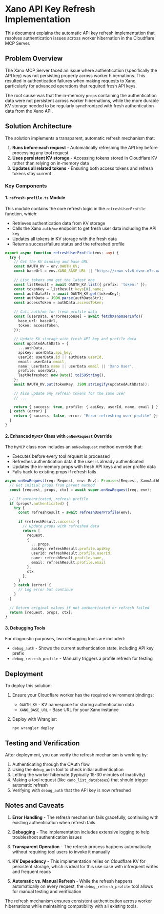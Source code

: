 # Xano API Key Refresh Implementation

This document explains the automatic API key refresh implementation that resolves authentication issues across worker hibernation in the Cloudflare MCP Server.

## Problem Overview

The Xano MCP Server faced an issue where authentication (specifically the API key) was not persisting properly across worker hibernations. This resulted in authentication failures when making requests to Xano, particularly for advanced operations that required fresh API keys.

The root cause was that the in-memory `props` containing the authentication data were not persistent across worker hibernations, while the more durable KV storage needed to be regularly synchronized with fresh authentication data from the Xano API.

## Solution Architecture

The solution implements a transparent, automatic refresh mechanism that:

1. **Runs before each request** - Automatically refreshing the API key before processing any tool request
2. **Uses persistent KV storage** - Accessing tokens stored in Cloudflare KV rather than relying on in-memory data
3. **Updates all related tokens** - Ensuring both access tokens and refresh tokens stay current

### Key Components

#### 1. `refresh-profile.ts` Module

This module contains the core refresh logic in the `refreshUserProfile` function, which:

- Retrieves authentication data from KV storage
- Calls the Xano `auth/me` endpoint to get fresh user data including the API key
- Updates all tokens in KV storage with the fresh data
- Returns success/failure status and the refreshed profile

```typescript
export async function refreshUserProfile(env: any) {
  try {
    // Get the KV binding and base URL
    const OAUTH_KV = env.OAUTH_KV;
    const baseUrl = env.XANO_BASE_URL || "https://xnwv-v1z6-dvnr.n7c.xano.io";
    
    // List tokens and get the latest one
    const listResult = await OAUTH_KV.list({ prefix: 'token:' });
    const tokenKey = listResult.keys[0].name;
    const authDataStr = await OAUTH_KV.get(tokenKey);
    const authData = JSON.parse(authDataStr);
    const accessToken = authData.accessToken;
    
    // Call auth/me for fresh profile data
    const [userData, errorResponse] = await fetchXanoUserInfo({
      base_url: baseUrl,
      token: accessToken,
    });
    
    // Update KV storage with fresh API key and profile data
    const updatedAuthData = {
      ...authData,
      apiKey: userData.api_key,
      userId: userData.id || authData.userId,
      email: userData.email,
      name: userData.name || userData.email || 'Xano User',
      profile: userData,
      lastRefreshed: new Date().toISOString(),
    };
    await OAUTH_KV.put(tokenKey, JSON.stringify(updatedAuthData));
    
    // Also update any refresh tokens for the same user
    // ...

    return { success: true, profile: { apiKey, userId, name, email } };
  } catch (error) {
    return { success: false, error: "Error refreshing user profile" };
  }
}
```

#### 2. Enhanced `MyMCP` Class with `onNewRequest` Override

The `MyMCP` class now includes an `onNewRequest` method override that:
- Executes before every tool request is processed
- Refreshes authentication data if the user is already authenticated
- Updates the in-memory props with fresh API keys and user profile data
- Falls back to existing props if refresh fails

```typescript
async onNewRequest(req: Request, env: Env): Promise<[Request, XanoAuthProps, unknown]> {
  // Get initial props from parent method
  const [request, props, ctx] = await super.onNewRequest(req, env);
  
  // If authenticated, refresh profile
  if (props?.authenticated) {
    try {
      const refreshResult = await refreshUserProfile(env);
      
      if (refreshResult.success) {
        // Update props with refreshed data
        return [
          request, 
          { 
            ...props,
            apiKey: refreshResult.profile.apiKey,
            userId: refreshResult.profile.userId,
            name: refreshResult.profile.name,
            email: refreshResult.profile.email
          }, 
          ctx
        ];
      }
    } catch (error) {
      // Log error but continue
    }
  }
  
  // Return original values if not authenticated or refresh failed
  return [request, props, ctx];
}
```

#### 3. Debugging Tools

For diagnostic purposes, two debugging tools are included:

- `debug_auth` - Shows the current authentication state, including API key prefix
- `debug_refresh_profile` - Manually triggers a profile refresh for testing

## Deployment

To deploy this solution:

1. Ensure your Cloudflare worker has the required environment bindings:
   - `OAUTH_KV` - KV namespace for storing authentication data
   - `XANO_BASE_URL` - Base URL for your Xano instance

2. Deploy with Wrangler:
   ```
   npx wrangler deploy
   ```

## Testing and Verification

After deployment, you can verify the refresh mechanism is working by:

1. Authenticating through the OAuth flow
2. Using the `debug_auth` tool to check initial authentication
3. Letting the worker hibernate (typically 15-30 minutes of inactivity)
4. Making a tool request (like `xano_list_databases`) that should trigger automatic refresh
5. Verifying with `debug_auth` that the API key is now refreshed

## Notes and Caveats

1. **Error Handling** - The refresh mechanism fails gracefully, continuing with existing authentication when refresh fails

2. **Debugging** - The implementation includes extensive logging to help troubleshoot authentication issues

3. **Transparent Operation** - The refresh process happens automatically without requiring tool users to invoke it manually

4. **KV Dependency** - This implementation relies on Cloudflare KV for persistent storage, which is ideal for this use case with infrequent writes and frequent reads

5. **Automatic vs. Manual Refresh** - While the refresh happens automatically on every request, the `debug_refresh_profile` tool allows for manual testing and verification

The refresh mechanism ensures consistent authentication across worker hibernations while maintaining compatibility with all existing tools.